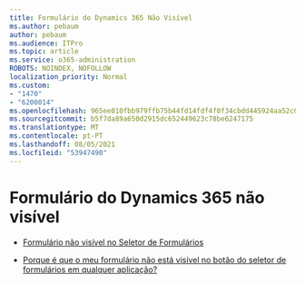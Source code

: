 ```yaml
---
title: Formulário do Dynamics 365 Não Visível
ms.author: pebaum
author: pebaum
ms.audience: ITPro
ms.topic: article
ms.service: o365-administration
ROBOTS: NOINDEX, NOFOLLOW
localization_priority: Normal
ms.custom:
- "1470"
- "6200014"
ms.openlocfilehash: 965ee010fbb979ffb75b44fd14fdf4f0f34cbdd445924aa52c0937b5b1f5cc8e
ms.sourcegitcommit: b5f7da89a650d2915dc652449623c78be6247175
ms.translationtype: MT
ms.contentlocale: pt-PT
ms.lasthandoff: 08/05/2021
ms.locfileid: "53947490"
---
```

# <a name="dynamics-365-form-not-visible"></a>Formulário do Dynamics 365 não visível

* [Formulário não visível no Seletor de Formulários](https://docs.microsoft.com/dynamics365/customer-engagement/customize/control-access-forms)

* [Porque é que o meu formulário não está visível no botão do seletor de formulários em qualquer aplicação?](https://docs.microsoft.com/powerapps/maker/model-driven-apps/create-design-forms?branch=master#why-is-my-form-not-visible-in-the-form-selector-drop-down-in-my-app)
